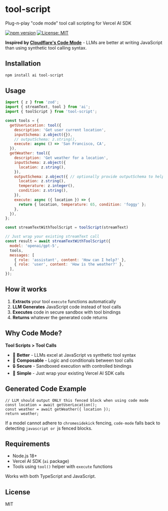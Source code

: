 # tool-script

Plug-n-play "code mode" tool call scripting for Vercel AI SDK

[![npm version](https://badge.fury.io/js/code-mode.svg)](https://badge.fury.io/js/tool-script)
[![License: MIT](https://img.shields.io/badge/License-MIT-yellow.svg)](https://opensource.org/licenses/MIT)

**Inspired by [Cloudflare's Code Mode](https://blog.cloudflare.com/code-mode/)** - LLMs are better at writing JavaScript than using synthetic tool calling syntax.

## Installation

```bash
npm install ai tool-script
```

## Usage

```javascript
import { z } from 'zod';
import { streamText, tool } from 'ai';
import { toolScript } from 'tool-script';

const tools = {
  getUserLocation: tool({
    description: 'Get user current location',
    inputSchema: z.object({}),
    // outputSchema: z.string(),
    execute: async () => 'San Francisco, CA',
  }),
  getWeather: tool({
    description: 'Get weather for a location',
    inputSchema: z.object({
      location: z.string(),
    }),
    outputSchema: z.object({ // optionally provide outputSchema to help the LLM compose tool calls
      location: z.string(),
      temperature: z.integer(),
      condition: z.string(),
    }),
    execute: async ({ location }) => {
      return { location, temperature: 65, condition: 'foggy' };
    },
  }),
};

const streamTextWithToolScript = toolScript(streamText)

// Just wrap your existing streamText call
const result = await streamTextWithToolScript({
  model: 'openai/gpt-5',
  tools,
  messages: [
    { role: 'assistant', content: 'How can I help?' },
    { role: 'user', content: 'How is the weather?' },
  ],
});
```

## How it works

1. **Extracts** your tool `execute` functions automatically
2. **LLM Generates** JavaScript code instead of tool calls
3. **Executes** code in secure sandbox with tool bindings
4. **Returns** whatever the generated code returns

## Why Code Mode?

**Tool Scripts > Tool Calls**

- 🧠 **Better** - LLMs excel at JavaScript vs synthetic tool syntax
- 🔧 **Composable** - Logic and conditionals between tool calls
- 🔒 **Secure** - Sandboxed execution with controlled bindings
- 🎯 **Simple** - Just wrap your existing Vercel AI SDK calls

## Generated Code Example

```chromesidekick
// LLM should output ONLY this fenced block when using code mode
const location = await getUserLocation();
const weather = await getWeather({ location });
return weather;
```

If a model cannot adhere to `chromesidekick` fencing, `code-mode` falls back to detecting ```javascript or ```js fenced blocks.

## Requirements

- Node.js 18+
- Vercel AI SDK (`ai` package)
- Tools using `tool()` helper with `execute` functions

Works with both TypeScript and JavaScript.

## License

MIT